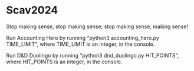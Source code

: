 # Scav2024
Stop making sense, stop making sense; stop making sense, making sense!

Run Accounting Hero by running "python3 accounting_hero.py TIME_LIMIT", where TIME_LIMIT is an integer, in the console.

Run D&D Duolingo by running "python3 dnd_duolingo.py HIT_POINTS", where HIT_POINTS is an integer, in the console.
